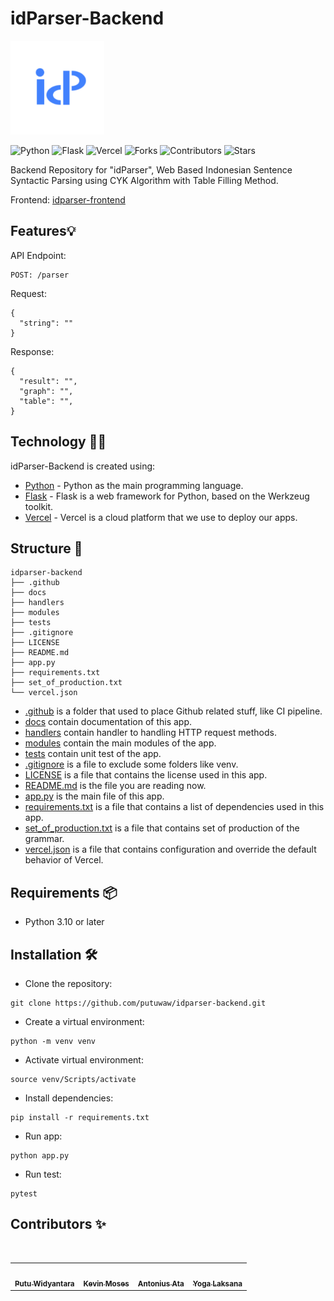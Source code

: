 # idParser-Backend

<img src="https://github.com/putuwaw/idparser-frontend/blob/main/public/logo192.png" width="150px;" alt="Logo IdParser"/>

![Python](https://img.shields.io/badge/Python-FFD43B?style=for-the-badge&logo=python&logoColor=blue)
![Flask](https://img.shields.io/badge/Flask-000000?style=for-the-badge&logo=flask&logoColor=white)
![Vercel](https://img.shields.io/badge/vercel-%23000000.svg?style=for-the-badge&logo=vercel&logoColor=white)
![Forks](https://img.shields.io/github/forks/putuwaw/idparser-backend?style=for-the-badge)
![Contributors](https://img.shields.io/github/contributors/putuwaw/idparser-backend?style=for-the-badge)
![Stars](https://img.shields.io/github/stars/putuwaw/idparser-backend?style=for-the-badge)

Backend Repository for "idParser", Web Based Indonesian Sentence Syntactic Parsing using CYK Algorithm with Table Filling Method.

Frontend: [idparser-frontend](https://github.com/putuwaw/idparser-frontend)

## Features💡
API Endpoint:
```
POST: /parser
```
Request:
```
{
  "string": ""
}
```
Response:
```
{
  "result": "",
  "graph": "",
  "table": "",
}
```
## Technology 👨‍💻
idParser-Backend is created using:
- [Python](https://www.python.org/) - Python as the main programming language.
- [Flask](https://flask.palletsprojects.com/en/2.2.x/) - Flask is a web framework for Python, based on the Werkzeug toolkit.
- [Vercel](https://vercel.com/) - Vercel is a cloud platform that we use to deploy our apps.

## Structure 📂
```
idparser-backend
├── .github
├── docs
├── handlers
├── modules
├── tests
├── .gitignore
├── LICENSE
├── README.md
├── app.py
├── requirements.txt
├── set_of_production.txt
└── vercel.json
```
- [.github](.github/) is a folder that used to place Github related stuff, like CI pipeline.
- [docs](docs/) contain documentation of this app.
- [handlers](handlers/) contain handler to handling HTTP request methods.
- [modules](modules/) contain the main modules of the app.
- [tests](tests/) contain unit test of the app.
- [.gitignore](.gitignore) is a file to exclude some folders like venv.
- [LICENSE](LICENSE) is a file that contains the license used in this app.
- [README.md](README.md) is the file you are reading now.
- [app.py](app.py) is the main file of this app.
- [requirements.txt](requirements.txt) is a file that contains a list of dependencies used in this app.
- [set_of_production.txt](set_of_production.txt) is a file that contains set of production of the grammar.
- [vercel.json](vercel.json) is a file that contains configuration and override the default behavior of Vercel.

## Requirements 📦
- Python 3.10 or later

## Installation 🛠️
- Clone the repository:
```
git clone https://github.com/putuwaw/idparser-backend.git
```
- Create a virtual environment:
```
python -m venv venv
```
- Activate virtual environment:
```
source venv/Scripts/activate
```
- Install dependencies:
```
pip install -r requirements.txt
```
- Run app:
```
python app.py
```
- Run test:
```
pytest
```

## Contributors ✨
<br>
<table align="center">
  <tr>
    <td align="center"><a href="https://github.com/putuwaw"><img src="https://avatars.githubusercontent.com/u/90038606?v=4" width="150px;" alt=""/><br><sub><b>Putu Widyantara</b></sub></td> 
    <td align="center"><a href="https://github.com/KEVINMOSESWALELENG"><img src="https://avatars.githubusercontent.com/u/103045275?v=4" width="150px;" alt=""/><br><sub><b>Kevin Moses</b></sub></td> 
    <td align="center"><a href="https://github.com/Antoniusata"><img src="https://avatars.githubusercontent.com/u/103051993?v=4" width="150px;" alt=""/><br><sub><b>Antonius Ata</b></sub></td>
    <td align="center"><a href="https://github.com/YogaLaksana"><img src="https://avatars.githubusercontent.com/u/103047470?v=4" width="150px;" alt=""/><br><sub><b>Yoga Laksana</b></sub></td>
  </tr>
</table>
